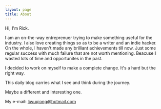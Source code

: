 ```yaml
---
layout: page
title: About
---
```


Hi, I'm Rick.  

I am an on-the-way entreprenuer trying to make something useful for the industry.
I also love creating things so as to be a writer and an indie hacker. 
On the whole, I haven't made any brilliant achievements till now. Just some regular success with much failure that are not worth mentioning.
Beacuse I wasted lots of time and opportunites in the past.

I decided to work on myself to make a complete change. 
It's a hard but the right way.

This daily blog carries what I see and think during the journey.

Maybe a different and interesting one.

My e-mail: liwuqiong@hotmail.com